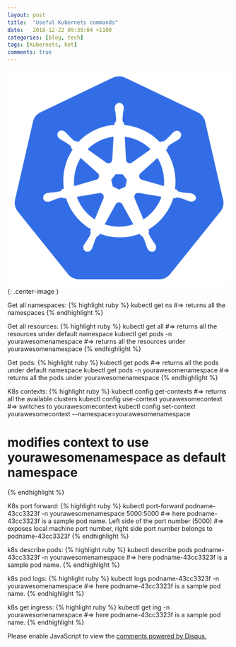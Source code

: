 ```yaml
---
layout: post
title:  "Useful Kubernets commands"
date:   2018-12-22 09:38:04 +1100
categories: [blog, tech]
tags: [Kubernets, hot]
comments: true
---
```

![k8s](/assets/k8s.svg){: .center-image }

Get all namespaces:
{% highlight ruby %}
kubectl get ns
#=> returns all the namespaces
{% endhighlight %}

Get all resources:
{% highlight ruby %}
kubectl get all
#=> returns all the resources under default namespace
kubectl get pods -n yourawesomenamespace
#=> returns all the resources under yourawesomenamespace
{% endhighlight %}


Get pods:
{% highlight ruby %}
kubectl get pods
#=> returns all the pods under default namespace
kubectl get pods -n yourawesomenamespace
#=> returns all the pods under yourawesomenamespace
{% endhighlight %}


K8s contexts:
{% highlight ruby %}
kubectl config get-contexts
#=> returns all the available clusters
kubectl config use-context yourawesomecontext
#=> switches to yourawesomecontext
kubectl config set-context yourawesomecontext --namespace=yourawesomenamespace
# modifies context to use yourawesomenamespace as default namespace
{% endhighlight %}


K8s port forward:
{% highlight ruby %}
kubectl port-forward podname-43cc3323f -n yourawesomenamespace 5000:5000
#=> here podname-43cc3323f is a sample pod name. Left side of the port number (5000)
#=> exposes local machine port number, right side port number belongs to podname-43cc3323f
{% endhighlight %}

k8s describe pods:
{% highlight ruby %}
kubectl describe pods podname-43cc3323f -n yourawesomenamespace
#=> here podname-43cc3323f is a sample pod name.
{% endhighlight %}

k8s pod logs:
{% highlight ruby %}
kubectl logs podname-43cc3323f -n yourawesomenamespace
#=> here podname-43cc3323f is a sample pod name.
{% endhighlight %}

k8s get ingress:
{% highlight ruby %}
kubectl get ing -n yourawesomenamespace
#=> here podname-43cc3323f is a sample pod name.
{% endhighlight %}



<div id="disqus_thread"></div>
<script>

/**
*  RECOMMENDED CONFIGURATION VARIABLES: EDIT AND UNCOMMENT THE SECTION BELOW TO INSERT DYNAMIC VALUES FROM YOUR PLATFORM OR CMS.
*  LEARN WHY DEFINING THESE VARIABLES IS IMPORTANT: https://disqus.com/admin/universalcode/#configuration-variables*/
/*
var disqus_config = function () {
this.page.url = PAGE_URL;  // Replace PAGE_URL with your page's canonical URL variable
this.page.identifier = PAGE_IDENTIFIER; // Replace PAGE_IDENTIFIER with your page's unique identifier variable
};
*/
(function() { // DON'T EDIT BELOW THIS LINE
var d = document, s = d.createElement('script');
s.src = 'https://shibbirhossain-1.disqus.com/embed.js';
s.setAttribute('data-timestamp', +new Date());
(d.head || d.body).appendChild(s);
})();
</script>
<noscript>Please enable JavaScript to view the <a href="https://disqus.com/?ref_noscript">comments powered by Disqus.</a></noscript>
                            
